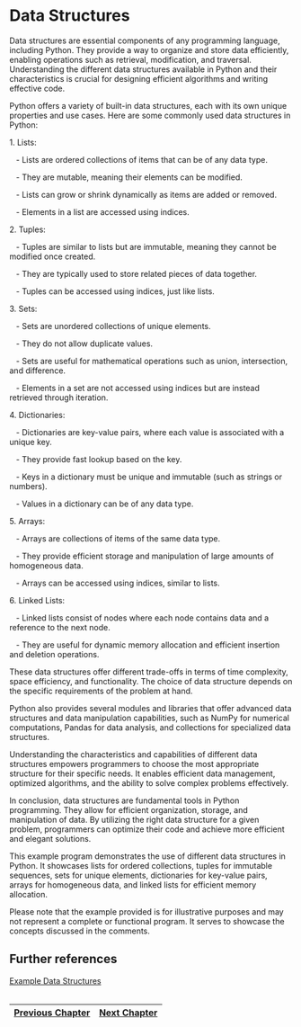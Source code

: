 # Data Structures
<p>Data structures are essential components of any programming language, including Python. They provide a way to organize and store data efficiently, enabling operations such as retrieval, modification, and traversal. Understanding the different data structures available in Python and their characteristics is crucial for designing efficient algorithms and writing effective code.</p>

<p>Python offers a variety of built-in data structures, each with its own unique properties and use cases. Here are some commonly used data structures in Python:</p>

<p>1. Lists:</p>

<p>&nbsp; &nbsp;- Lists are ordered collections of items that can be of any data type.</p>

<p>&nbsp; &nbsp;- They are mutable, meaning their elements can be modified.</p>

<p>&nbsp; &nbsp;- Lists can grow or shrink dynamically as items are added or removed.</p>

<p>&nbsp; &nbsp;- Elements in a list are accessed using indices.</p>

<p>2. Tuples:</p>

<p>&nbsp; &nbsp;- Tuples are similar to lists but are immutable, meaning they cannot be modified once created.</p>

<p>&nbsp; &nbsp;- They are typically used to store related pieces of data together.</p>

<p>&nbsp; &nbsp;- Tuples can be accessed using indices, just like lists.</p>

<p>3. Sets:</p>

<p>&nbsp; &nbsp;- Sets are unordered collections of unique elements.</p>

<p>&nbsp; &nbsp;- They do not allow duplicate values.</p>

<p>&nbsp; &nbsp;- Sets are useful for mathematical operations such as union, intersection, and difference.</p>

<p>&nbsp; &nbsp;- Elements in a set are not accessed using indices but are instead retrieved through iteration.</p>

<p>4. Dictionaries:</p>

<p>&nbsp; &nbsp;- Dictionaries are key-value pairs, where each value is associated with a unique key.</p>

<p>&nbsp; &nbsp;- They provide fast lookup based on the key.</p>

<p>&nbsp; &nbsp;- Keys in a dictionary must be unique and immutable (such as strings or numbers).</p>

<p>&nbsp; &nbsp;- Values in a dictionary can be of any data type.</p>

<p>5. Arrays:</p>

<p>&nbsp; &nbsp;- Arrays are collections of items of the same data type.</p>

<p>&nbsp; &nbsp;- They provide efficient storage and manipulation of large amounts of homogeneous data.</p>

<p>&nbsp; &nbsp;- Arrays can be accessed using indices, similar to lists.</p>

<p>6. Linked Lists:</p>

<p>&nbsp; &nbsp;- Linked lists consist of nodes where each node contains data and a reference to the next node.</p>

<p>&nbsp; &nbsp;- They are useful for dynamic memory allocation and efficient insertion and deletion operations.</p>

<p>These data structures offer different trade-offs in terms of time complexity, space efficiency, and functionality. The choice of data structure depends on the specific requirements of the problem at hand.</p>

<p>Python also provides several modules and libraries that offer advanced data structures and data manipulation capabilities, such as NumPy for numerical computations, Pandas for data analysis, and collections for specialized data structures.</p>

<p>Understanding the characteristics and capabilities of different data structures empowers programmers to choose the most appropriate structure for their specific needs. It enables efficient data management, optimized algorithms, and the ability to solve complex problems effectively.</p>

<p>In conclusion, data structures are fundamental tools in Python programming. They allow for efficient organization, storage, and manipulation of data. By utilizing the right data structure for a given problem, programmers can optimize their code and achieve more efficient and elegant solutions.</p>

<p>This example program demonstrates the use of different data structures in Python. It showcases lists for ordered collections, tuples for immutable sequences, sets for unique elements, dictionaries for key-value pairs, arrays for homogeneous data, and linked lists for efficient memory allocation.</p>

<p>Please note that the example provided is for illustrative purposes and may not represent a complete or functional program. It serves to showcase the concepts discussed in the comments.</p>

## Further references
[Example Data Structures](https://github.com/IllusiveCoder/Python-Course/blob/main/Files/ExampleSix.py)</br></br>

[Previous Chapter](https://github.com/IllusiveCoder/Python-Course/blob/main/ChapterTwo.md)|[Next Chapter](https://github.com/IllusiveCoder/Python-Course/blob/main/ChapterFour.md)|
|---|---|